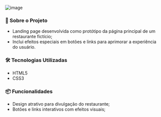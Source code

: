 ![image](https://github.com/user-attachments/assets/ddb34cf5-218b-41df-9c61-222443ac9d08)


### 📂 Sobre o Projeto

* Landing page desenvolvida como protótipo da página principal de um restaurante fictício;
* Inclui efeitos especiais em botões e links para aprimorar a experiência do usuário.
  
### 🛠 Tecnologias Utilizadas

* HTML5
* CSS3
  
### 📦 Funcionalidades

* Design atrativo para divulgação do restaurante;
* Botões e links interativos com efeitos visuais;

